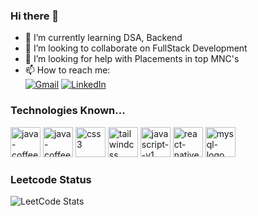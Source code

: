 ### Hi there 👋


- 🌱 I’m currently learning DSA, Backend 
- 👯 I’m looking to collaborate on FullStack Development
- 🤔 I’m looking for help with Placements in top MNC's
- 📫 How to reach me:
<br/>[![Gmail](https://img.shields.io/badge/Gmail-D14836?style=for-the-badge&logo=gmail&logoColor=white)](mailto:dhamodharanbalamurugan@gmail.com)
  [![LinkedIn](https://img.shields.io/badge/LinkedIn-0077B5?style=for-the-badge&logo=linkedin&logoColor=white)](https://www.linkedin.com/in/dhamodharanb/)

### Technologies Known...
<img width="48" height="48" src="https://img.icons8.com/fluency/48/java-coffee-cup-logo.png" alt="java-coffee-cup-logo"/> <img width="48" height="48" src="https://img.icons8.com/fluency/48/java-coffee-cup-logo.png" alt="java-coffee-cup-logo"/> <img width="48" height="48" src="https://img.icons8.com/color/48/css3.png" alt="css3"/> <img width="48" height="48" src="https://img.icons8.com/color/48/tailwindcss.png" alt="tailwindcss"/> <img width="48" height="48" src="https://img.icons8.com/color/48/javascript--v1.png" alt="javascript--v1"/> <img width="48" height="48" src="https://img.icons8.com/color/48/react-native.png" alt="react-native"/> <img width="48" height="48" src="https://img.icons8.com/color/48/mysql-logo.png" alt="mysql-logo"/>

### Leetcode Status
![LeetCode Stats](https://leetcard.jacoblin.cool/dhamodharanbalamurugan?theme=dark&font=Mada)
